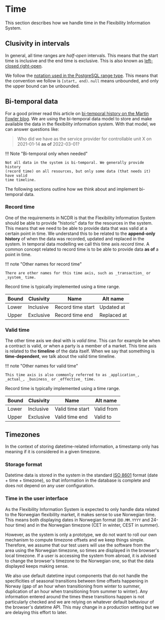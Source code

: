 # Time

This section describes how we handle time in the Flexibility Information System.

## Clusivity in intervals

In general, all time ranges are _half-open_ intervals. This means that the start
time is inclusive and the end time is exclusive. This is also known as
[left-closed right-open](https://en.wikipedia.org/wiki/Interval_(mathematics)).

We follow the
[notation used in the PostgreSQL range type](https://www.postgresql.org/docs/15/rangetypes.html#RANGETYPES-IO).
This means that the convention we follow is `[start, end)`. `null` means
unbounded, and only the upper bound can be unbounded.

## Bi-temporal data

For a good primer read this article on
[bi-temporal history on the Martin Fowler blog](https://martinfowler.com/articles/bitemporal-history.html).
We are using the bi-temporal data model to store and make available the data in
the flexibility information system. With that model, we can answer questions
like:

> Who did we have as the service provider for controllable unit X on 2021-01-14
> **as of** 2022-03-01?

!!! Note "Bi-temporal only when needed"

    Not all data in the system is bi-temporal. We generally provide history
    (record time) on all resources, but only some data (that needs it) have valid
    time timeline.

The following sections outline how we think about and implement
bi-temporal data.

### Record time

One of the requirements in NCDR is that the Flexibility Information System
should be able to provide "historic" data for the resources in the system. This
means that we need to be able to provide data that was valid at a certain point
in time. We understand this to be related to the **append-only history** of when
the data was recorded, updated and replaced in the system. In temporal data
modelling we call this time axis _record time_. A common concept related to
record time is to be able to provide data **as of** a point in time.

!!! note "Other names for record time"

    There are other names for this time axis, such as _transaction_ or _system_ time.

Record time is typically implemented using a time range.

| Bound | Clusivity | Name              | Alt name    |
|-------|-----------|-------------------|-------------|
| Lower | Inclusive | Record time start | Updated at  |
| Upper | Exclusive | Record time end   | Replaced at |

### Valid time

The other time axis we deal with is _valid time_. This can for example be when a
contract is valid, or when a party is a member of a market. This time axis is
related to the **timeline** of the data itself. When we say that something is
**time-dependent**, we talk about the valid time timeline.

!!! note "Other names for valid time"

    This time axis is also commonly referred to as _application_, _actual_, _business_ or _effective_ time.

Record time is typically implemented using a time range.

| Bound | Clusivity | Name             | Alt name   |
|-------|-----------|------------------|------------|
| Lower | Inclusive | Valid time start | Valid from |
| Upper | Exclusive | Valid time end   | Valid to   |

## Timezones

In the context of storing datetime-related information, a timestamp only has
meaning if it is considered in a given timezone.

### Storage format

Datetime data is stored in the system in the standard [ISO 8601](https://en.wikipedia.org/wiki/ISO_8601)
format (date + time + timezone), so that information in the database is complete
and does not depend on any user configuration.

### Time in the user interface

As the Flexibility Information System is expected to only handle data related to
the Norwegian flexibility market, it makes sense to use Norwegian time. This
means both displaying dates in Norwegian format (`DD.MM.YYYY` and 24-hour time)
and in the Norwegian timezone (CET in winter, CEST in summer).

However, as the system is only a prototype, we do not want to roll our own
mechanism to compute timezone offsets and we keep things simple. Therefore, we
assume that our test users will use the software from the area using the
Norwegian timezone, so times are displayed in the browser's local timezone. If
a user is accessing the system from abroad, it is advised to change the
browser's timezone to the Norwegian one, so that the data displayed keeps making
sense.

We also use default datetime input components that do not handle the
specificities of seasonal transitions between time offsets happening in Norway
(gap of an hour when transitioning from winter to summer, duplication of an
hour when transitioning from summer to winter). Any information entered around
the times these transitions happen is not particularly checked and we are
relying on whatever default behaviour of the browser's datetime API. This may
change in a production setting but we are delaying this effort to later.
